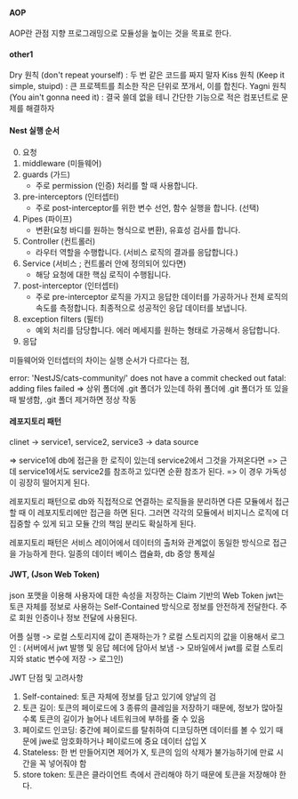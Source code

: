 #### AOP

AOP란 관점 지향 프로그래밍으로 모듈성을 높이는 것을 목표로 한다.

#### other1

Dry 원칙 (don't repeat yourself) : 두 번 같은 코드를 짜지 말자
Kiss 원칙 (Keep it simple, stuipd) : 큰 프로젝트를 최소한 작은 단위로 쪼개서, 이를 합친다.
Yagni 원칙(You ain't gonna need it) : 결국 쓸데 없을 테니 간단한 기능으로 적은 컴포넌트로 문제를 해결하자

#### Nest 실행 순서

0. 요청
1. middleware (미들웨어)
2. guards (가드)
   - 주로 permission (인증) 처리를 할 때 사용합니다.
3. pre-interceptors (인터셉터)
   - 주로 post-interceptor를 위한 변수 선언, 함수 실행을 합니다. (선택)
4. Pipes (파이프)
   - 변환(요청 바디를 원하는 형식으로 변환), 유효성 검사를 합니다.
5. Controller (컨트롤러)
   - 라우터 역할을 수행합니다. (서비스 로직의 결과를 응답합니다.)
6. Service (서비스 ; 컨트롤러 안에 정의되어 있다면)
   - 해당 요청에 대한 핵심 로직이 수행됩니다.
7. post-interceptor (인터셉터)
   - 주로 pre-interceptor 로직을 가지고 응답한 데이터를 가공하거나 전체 로직의 속도를 측정합니다. 최종적으로 성공적인 응답 데이터를 보냅니다.
8. exception filters (필터)
   - 예외 처리를 담당합니다. 에러 메세지를 원하는 형태로 가공해서 응답합니다.
9. 응답

미들웨어와 인터셉터의 차이는 실행 순서가 다르다는 점,

error: 'NestJS/cats-community/' does not have a commit checked out
fatal: adding files failed
=> 상위 폴더에 .git 폴더가 있는데 하위 폴더에 .git 폴더가 또 있을 때 발생함, .git 폴더 제거하면 정상 작동

#### 레포지토리 패턴

clinet -> service1, service2, service3 -> data source

=> service1에 db에 접근을 한 로직이 있는데 service2에서 그것을 가져온다면
=> 근데 service1에서도 service2를 참조하고 있다면 순환 참조가 된다.
=> 이 경우 가독성이 굉장히 떨어지게 된다.

레포지토리 패턴으로 db와 직접적으로 연결하는 로직들을 분리하면 다른 모듈에서 접근할 때 이 레포지토리에만 접근을 하면 된다. 그러면 각각의 모듈에서 비지니스 로직에 더 집중할 수 있게 되고 모듈 간의 책임 분리도 확실하게 된다.

레포지토리 패턴은 서비스 레이어에서 데이터의 출처와 관계없이 동일한 방식으로 접근을 가능하게 한다. 일종의 데이터 베이스 캡슐화, db 중앙 통제실

#### JWT, (Json Web Token)

json 포맷을 이용해 사용자에 대한 속성을 저장하는 Claim 기반의 Web Token
jwt는 토큰 자체를 정보로 사용하는 Self-Contained 방식으로 정보를 안전하게 전달한다.
주로 회원 인증이나 정보 전달에 사용된다.

어플 실행 -> 로컬 스토리지에 값이 존재하는가
? 로컬 스토리지의 값을 이용해서 로그인
: (서버에서 jwt 발행 및 응답 헤더에 담아서 보냄 -> 모바일에서 jwt를 로컬 스토리지와 static 변수에 저장 -> 로그인)

JWT 단점 및 고려사항

1. Self-contained: 토큰 자체에 정보를 담고 있기에 양날의 검
2. 토큰 길이: 토큰의 페이로드에 3 종류의 클레임을 저장하기 때문에, 정보가 많아질수록 토큰의 길이가 늘어나 네트워크에 부하를 줄 수 있음
3. 페이로드 인코딩: 중간에 페이로드를 탈취하여 디코딩하면 데이터를 볼 수 있기 때문에 jwe로 암호화하거나 페이로드에 중요 데이터 삽입 X
4. Stateless: 한 번 만들어지면 제어가 X, 토큰의 임의 삭제가 불가능하기에 만료 시간을 꼭 넣어줘야 함
5. store token: 토큰은 클라이언트 측에서 관리해야 하기 때문에 토큰을 저장해야 한다.
